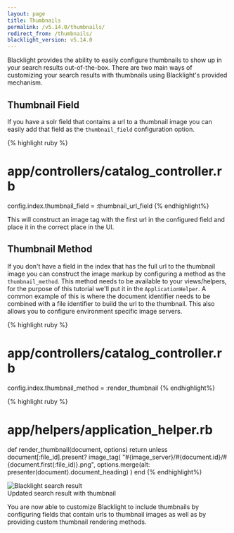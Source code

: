 ```yaml
---
layout: page
title: Thumbnails
permalink: /v5.14.0/thumbnails/
redirect_from: /thumbnails/
blacklight_version: v5.14.0
---
```


Blacklight provides the ability to easily configure thumbnails to show up in your search results out-of-the-box. There are two main ways of customizing your search results with thumbnails using Blacklight's provided mechanism.

## Thumbnail Field

If you have a solr field that contains a url to a thumbnail image you can easily add that field as the `thumbnail_field` configuration option.

{% highlight ruby %}
# app/controllers/catalog_controller.rb
config.index.thumbnail_field = :thumbnail_url_field
{% endhighlight%}

This will construct an image tag with the first url in the configured field and place it in the correct place in the UI.

## Thumbnail Method

If you don't have a field in the index that has the full url to the thumbnail image you can construct the image markup by configuring a method as the `thumbnail_method`. This method needs to be available to your views/helpers, for the purpose of this tutorial we'll put it in the `ApplicationHelper`. A common example of this is where the document identifier needs to be combined with a file identifier to build the url to the thumbnail. This also allows you to configure environment specific image servers.

{% highlight ruby %}
# app/controllers/catalog_controller.rb
config.index.thumbnail_method = :render_thumbnail
{% endhighlight%}

{% highlight ruby %}
# app/helpers/application_helper.rb
def render_thumbnail(document, options)
  return unless document[:file_id].present?
  image_tag(
    "#{image_server}/#{document.id}/#{document.first(:file_id)}.png",
    options.merge(alt: presenter(document).document_heading)
  )
end
{% endhighlight%}

<div class='image-well'>
  <img src='{{ site.baseurl }}/public/images/search-result-with-thumbnail.png' alt='Blacklight search result' />
  <div class='caption'>Updated search result with thumbnail</div>
</div>

You are now able to customize Blacklight to include thumbnails by configuring fields that contain urls to thumbnail images as well as by providing custom thumbnail rendering methods.
